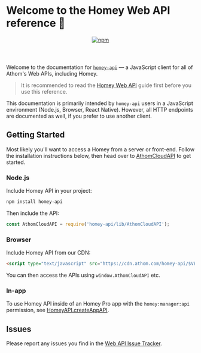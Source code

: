 # Welcome to the Homey Web API reference 👋

<header>

[![npm](https://img.shields.io/npm/v/homey-api?color=%23FF0000&label=npm)](https://www.npmjs.com/package/homey-api)

</header>

Welcome to the documentation for [`homey-api`](https://www.npmjs.com/package/homey-api) — a JavaScript client for all of Athom's Web APIs, including Homey.

> It is recommended to read the [Homey Web API](https://api.developer.homey.app) guide first before you use this reference.

This documentation is primarily intended by `homey-api` users in a JavaScript environment (Node.js, Browser, React Native). However, all HTTP endpoints are documented as well, if you prefer to use another client.

## Getting Started

Most likely you'll want to access a Homey from a server or front-end. Follow the installation instructions below, then head over to [AthomCloudAPI](http://athombv.github.io/node-homey-api/AthomCloudAPI.html) to get started.

### Node.js

Include Homey API in your project:

```bash
npm install homey-api
```

Then include the API:

```js
const AthomCloudAPI = require('homey-api/lib/AthomCloudAPI');
```

### Browser

Include Homey API from our CDN:

```html
<script type="text/javascript" src="https://cdn.athom.com/homey-api/$VERSION.js"></script>
```

You can then access the APIs using `window.AthomCloudAPI` etc.

### In-app

To use Homey API inside of an Homey Pro app with the `homey:manager:api` permission, see [HomeyAPI.createAppAPI](./HomeyAPI.html#.createAppAPI).

## Issues

Please report any issues you find in the [Web API Issue Tracker](https://github.com/athombv/homey-web-api-issues/issues).
